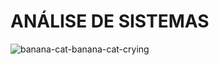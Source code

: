 # ANÁLISE DE SISTEMAS
![banana-cat-banana-cat-crying](https://github.com/guesserjuli4/Analise/assets/159532759/954887e8-52c9-4a5a-9f97-c5af12ed0672)

